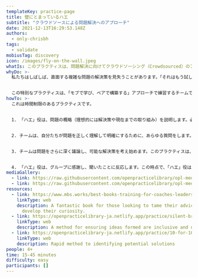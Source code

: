 ```yaml
---
templateKey: practice-page
title: 壁にとまっているハエ
subtitle: "クラウドソースによる問題解決へのアプローチ"
date: 2021-12-13T16:29:53.148Z
authors:
  - only-chrisbh
tags:
  - validate
mobiusTag: discovery
icon: /images/fly-on-the-wall.jpeg
whatIs: このプラクティスは、問題解決に向けてクラウドソーシング（Crowdsourced）のアプローチを提供するように設計されています。問題は「ハエ（the fly）」によってグループに提起され、グループは「ハエ」に邪魔されることなく問題を議論します。
whyDo: >-
  私たちはしばしば、直面する複雑な問題の解決策を見失うことがあります。「それはもう試したことがあるよ」、「ああ、でもそれはうまくいかないよ、だって…」。これらは、他の人からの解決策の提案に対する一般的な反応です。つまり、私たちは、アイデアが形になる前に、そのアイデアを切り捨てていることがあります。このプラクティスを通じて、「壁にとまっているハエ」は話を聞き、会話の流れに身を任せなければなりません。**好奇心を持ち続け**、アイデアが完全に形になるのを待ってから、会話に戻ってフィードバックし、言われたことに洞察やコメントを加えなければなりません。


  この特別なプラクティスは、「モブで学び、ペアで構築する」アプローチで練習するチームではなく、主に個人やペアとして活動するチームに適しています。グループ思考と包括的な問題解決の力を発揮するのに最適な方法です。
howTo: >-
  これは時間制限のあるプラクティスです。 


  1. 「ハエ」役は、問題の概略（理想的には解決策や現在までの取り組み）を説明します。必要に応じて後述することもできます。 **\[3-5分]**


  2. チームは、自分たちが問題を正しく理解して明確にするために、あらゆる質問をします。


  3. チームは問題をさらに深く議論し、可能な解決策を考え始めます。このプラクティスは、グループで考える際に、[10 for 10](https://openpracticelibrary-ja.netlify.app/practice/10-for-10/)や[サイレント ブレーンストーミング/ブレーンライティング](https://openpracticelibrary-ja.netlify.app/practice/silent-brainstorming-brainwriting/) などのプラクティスと組み合わせることができます。「ハエ」役は、関心を持って耳を傾け、メモを取ります。**\[10-20分]**


  4. 「ハエ」役は、グループに感謝し、聞いたことに反応します。この時点で、「ハエ」役は、次のステップに進む準備ができているかもしれないし、聞いた話から詳細に飛び込むことを要求するかもしれないし、さらなる情報を提供するかもしれません；例えば、すでに言われたとおりの解決策を試したことがあり、その詳細や証拠を持っている場合、ステップ3を繰り返すことになります。 
mediaGallery:
  - link: https://raw.githubusercontent.com/openpracticelibrary/opl-media/57cde9cccd0c12fa15816b5884ecfa49a74eab01/images/fly-on-wall.jpg
  - link: https://raw.githubusercontent.com/openpracticelibrary/opl-media/745b6d17e31602c018f4e5bce3582a3b8a09c31d/images/fly-on-the-wall_by_stevepj2009-flickr-CC2BY.jpg
resources:
  - link: https://www.mbs.works/best-books-training-for-coaches-leaders-and-mentors/the-advice-trap/
    linkType: web
    description: A fantastic book for those looking to tame their advice monster and
      develop their curiosity.
  - link: https://openpracticelibrary-ja.netlify.app/practice/silent-brainstorming-brainwriting/
    linkType: web
    description: A method for ensuring ideas formed are inclusive and diverse
  - link: https://openpracticelibrary-ja.netlify.app/practice/10-for-10/
    linkType: web
    description: Rapid method to identifying potential solutions
people: 4+
time: 15-45 minutes
difficulty: easy
participants: []
---
```

